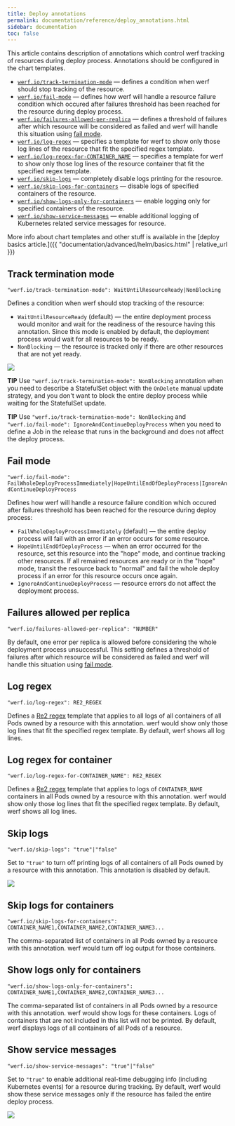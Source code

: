 ```yaml
---
title: Deploy annotations
permalink: documentation/reference/deploy_annotations.html
sidebar: documentation
toc: false
---
```


This article contains description of annotations which control werf tracking of resources during deploy process. Annotations should be configured in the chart templates.

 - [`werf.io/track-termination-mode`](#track-termination-mode) — defines a condition when werf should stop tracking of the resource.
 - [`werf.io/fail-mode`](#fail-mode) — defines how werf will handle a resource failure condition which occured after failures threshold has been reached for the resource during deploy process.
 - [`werf.io/failures-allowed-per-replica`](#failures-allowed-per-replica) — defines a threshold of failures after which resource will be considered as failed and werf will handle this situation using [fail mode](#fail-mode).
 - [`werf.io/log-regex`](#log-regex) — specifies a template for werf to show only those log lines of the resource that fit the specified regex template.
 - [`werf.io/log-regex-for-CONTAINER_NAME`](#log-regex-for-container) — specifies a template for werf to show only those log lines of the resource container that fit the specified regex template.
 - [`werf.io/skip-logs`](#skip-logs) — completely disable logs printing for the resource.
 - [`werf.io/skip-logs-for-containers`](#skip-logs-for-containers) — disable logs of specified containers of the resource.
 - [`werf.io/show-logs-only-for-containers`](#show-logs-only-for-containers) — enable logging only for specified containers of the resource.
 - [`werf.io/show-service-messages`](#show-service-messages) — enable additional logging of Kubernetes related service messages for resource.

More info about chart templates and other stuff is available in the [deploy basics article.]({{ "documentation/advanced/helm/basics.html" | relative_url }})

## Track termination mode

`"werf.io/track-termination-mode": WaitUntilResourceReady|NonBlocking`

Defines a condition when werf should stop tracking of the resource:
 * `WaitUntilResourceReady` (default) —  the entire deployment process would monitor and wait for the readiness of the resource having this annotation. Since this mode is enabled by default, the deployment process would wait for all resources to be ready.
 * `NonBlocking` — the resource is tracked only if there are other resources that are not yet ready.

<img src="https://raw.githubusercontent.com/werf/demos/master/deploy/werf-new-track-modes-3.gif" />

**TIP** Use `"werf.io/track-termination-mode": NonBlocking` annotation when you need to describe a StatefulSet object with the `OnDelete` manual update strategy, and you don't want to block the entire deploy process while waiting for the StatefulSet update.

**TIP** Use `"werf.io/track-termination-mode": NonBlocking` and `"werf.io/fail-mode": IgnoreAndContinueDeployProcess` when you need to define a Job in the release that runs in the background and does not affect the deploy process.

## Fail mode

`"werf.io/fail-mode": FailWholeDeployProcessImmediately|HopeUntilEndOfDeployProcess|IgnoreAndContinueDeployProcess`

Defines how werf will handle a resource failure condition which occured after failures threshold has been reached for the resource during deploy process:
 * `FailWholeDeployProcessImmediately` (default) — the entire deploy process will fail with an error if an error occurs for some resource.
 * `HopeUntilEndOfDeployProcess` — when an error occurred for the resource, set this resource into the "hope" mode, and continue tracking other resources. If all remained resources are ready or in the "hope" mode, transit the resource back to "normal" and fail the whole deploy process if an error for this resource occurs once again.
 * `IgnoreAndContinueDeployProcess` — resource errors do not affect the deployment process.

## Failures allowed per replica

`"werf.io/failures-allowed-per-replica": "NUMBER"`

By default, one error per replica is allowed before considering the whole deployment process unsuccessful. This setting defines a threshold of failures after which resource will be considered as failed and werf will handle this situation using [fail mode](#fail-mode).

## Log regex

`"werf.io/log-regex": RE2_REGEX`

Defines a [Re2 regex](https://github.com/google/re2/wiki/Syntax) template that applies to all logs of all containers of all Pods owned by a resource with this annotation. werf would show only those log lines that fit the specified regex template. By default, werf shows all log lines.

## Log regex for container

`"werf.io/log-regex-for-CONTAINER_NAME": RE2_REGEX`

Defines a [Re2 regex](https://github.com/google/re2/wiki/Syntax) template that applies to logs of `CONTAINER_NAME` containers in all Pods owned by a resource with this annotation. werf would show only those log lines that fit the specified regex template. By default, werf shows all log lines.

## Skip logs

`"werf.io/skip-logs": "true"|"false"`

Set to `"true"` to turn off printing logs of all containers of all Pods owned by a resource with this annotation. This annotation is disabled by default.

<img src="https://raw.githubusercontent.com/werf/demos/master/deploy/werf-new-track-modes-2.gif" />

## Skip logs for containers

`"werf.io/skip-logs-for-containers": CONTAINER_NAME1,CONTAINER_NAME2,CONTAINER_NAME3...`

The comma-separated list of containers in all Pods owned by a resource with this annotation. werf would turn off log output for those containers.

## Show logs only for containers

`"werf.io/show-logs-only-for-containers": CONTAINER_NAME1,CONTAINER_NAME2,CONTAINER_NAME3...`

The comma-separated list of containers in all Pods owned by a resource with this annotation. werf would show logs for these containers. Logs of containers that are not included in this list will not be printed. By default, werf displays logs of all containers of all Pods of a resource.

## Show service messages

`"werf.io/show-service-messages": "true"|"false"`

Set to `"true"` to enable additional real-time debugging info (including Kubernetes events) for a resource during tracking. By default, werf would show these service messages only if the resource has failed the entire deploy process.

<img src="https://raw.githubusercontent.com/werf/demos/master/deploy/werf-new-track-modes-1.gif" />
